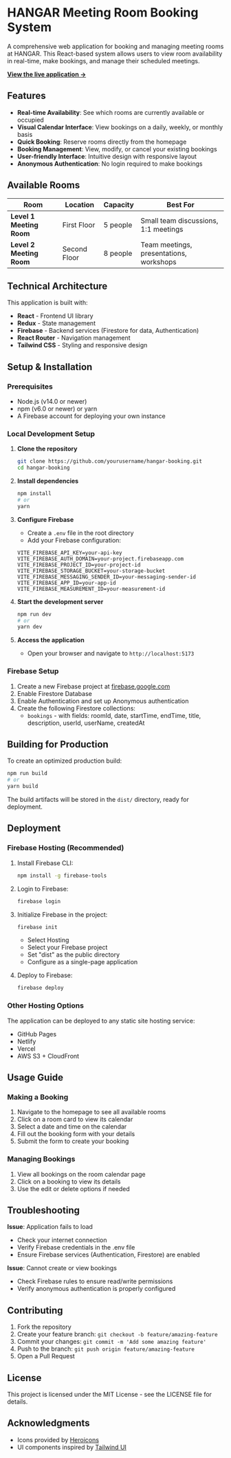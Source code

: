 # HANGAR Meeting Room Booking System

A comprehensive web application for booking and managing meeting rooms at HANGAR. This React-based system allows users to view room availability in real-time, make bookings, and manage their scheduled meetings.

**[View the live application →](https://b71-hangar.web.app)**

## Features

- **Real-time Availability**: See which rooms are currently available or occupied
- **Visual Calendar Interface**: View bookings on a daily, weekly, or monthly basis
- **Quick Booking**: Reserve rooms directly from the homepage
- **Booking Management**: View, modify, or cancel your existing bookings
- **User-friendly Interface**: Intuitive design with responsive layout
- **Anonymous Authentication**: No login required to make bookings

## Available Rooms

| Room | Location | Capacity | Best For |
|------|----------|----------|----------|
| **Level 1 Meeting Room** | First Floor | 5 people | Small team discussions, 1:1 meetings |
| **Level 2 Meeting Room** | Second Floor | 8 people | Team meetings, presentations, workshops |

## Technical Architecture

This application is built with:

- **React** - Frontend UI library
- **Redux** - State management
- **Firebase** - Backend services (Firestore for data, Authentication)
- **React Router** - Navigation management
- **Tailwind CSS** - Styling and responsive design

## Setup & Installation

### Prerequisites

- Node.js (v14.0 or newer)
- npm (v6.0 or newer) or yarn
- A Firebase account for deploying your own instance

### Local Development Setup

1. **Clone the repository**
   ```bash
   git clone https://github.com/yourusername/hangar-booking.git
   cd hangar-booking
   ```

2. **Install dependencies**
   ```bash
   npm install
   # or
   yarn
   ```

3. **Configure Firebase**
   - Create a `.env` file in the root directory
   - Add your Firebase configuration:
   ```
   VITE_FIREBASE_API_KEY=your-api-key
   VITE_FIREBASE_AUTH_DOMAIN=your-project.firebaseapp.com
   VITE_FIREBASE_PROJECT_ID=your-project-id
   VITE_FIREBASE_STORAGE_BUCKET=your-storage-bucket
   VITE_FIREBASE_MESSAGING_SENDER_ID=your-messaging-sender-id
   VITE_FIREBASE_APP_ID=your-app-id
   VITE_FIREBASE_MEASUREMENT_ID=your-measurement-id
   ```

4. **Start the development server**
   ```bash
   npm run dev
   # or
   yarn dev
   ```

5. **Access the application**
   - Open your browser and navigate to `http://localhost:5173`

### Firebase Setup

1. Create a new Firebase project at [firebase.google.com](https://firebase.google.com)
2. Enable Firestore Database
3. Enable Authentication and set up Anonymous authentication
4. Create the following Firestore collections:
   - `bookings` - with fields: roomId, date, startTime, endTime, title, description, userId, userName, createdAt

## Building for Production

To create an optimized production build:

```bash
npm run build
# or
yarn build
```

The build artifacts will be stored in the `dist/` directory, ready for deployment.

## Deployment

### Firebase Hosting (Recommended)

1. Install Firebase CLI:
   ```bash
   npm install -g firebase-tools
   ```

2. Login to Firebase:
   ```bash
   firebase login
   ```

3. Initialize Firebase in the project:
   ```bash
   firebase init
   ```
   - Select Hosting
   - Select your Firebase project
   - Set "dist" as the public directory
   - Configure as a single-page application

4. Deploy to Firebase:
   ```bash
   firebase deploy
   ```

### Other Hosting Options

The application can be deployed to any static site hosting service:
- GitHub Pages
- Netlify
- Vercel
- AWS S3 + CloudFront

## Usage Guide

### Making a Booking

1. Navigate to the homepage to see all available rooms
2. Click on a room card to view its calendar
3. Select a date and time on the calendar
4. Fill out the booking form with your details
5. Submit the form to create your booking

### Managing Bookings

1. View all bookings on the room calendar page
2. Click on a booking to view its details
3. Use the edit or delete options if needed

## Troubleshooting

**Issue**: Application fails to load
- Check your internet connection
- Verify Firebase credentials in the .env file
- Ensure Firebase services (Authentication, Firestore) are enabled

**Issue**: Cannot create or view bookings
- Check Firebase rules to ensure read/write permissions
- Verify anonymous authentication is properly configured

## Contributing

1. Fork the repository
2. Create your feature branch: `git checkout -b feature/amazing-feature`
3. Commit your changes: `git commit -m 'Add some amazing feature'`
4. Push to the branch: `git push origin feature/amazing-feature`
5. Open a Pull Request

## License

This project is licensed under the MIT License - see the LICENSE file for details.

## Acknowledgments

- Icons provided by [Heroicons](https://heroicons.com/)
- UI components inspired by [Tailwind UI](https://tailwindui.com/)
